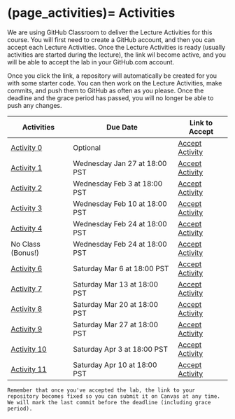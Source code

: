 (page_activities)=
Activities
=======================

<head>
    <base target="_blank">
</head>

We are using GitHub Classroom to deliver the Lecture Activities for this course.
You will first need to create a GitHub account, and then you can accept each Lecture Activities.
Once the Lecture Activities is ready (usually activities are started during the lecture), the link wil become active, and you will be able to accept the lab in your GitHub.com account.

Once you click the link, a repository will automatically be created for you with some starter code.
You can then work on the Lecture Activities, make commits, and push them to GitHub as often as you please. 
Once the deadline and the grace period has passed, you will no longer be able to push any changes.

| Activities                          | Due Date                      | Link to Accept                                             |
|-------------------------------------|-------------------------------|------------------------------------------------------------|
| [Activity 0](class/week01/lecture)  | Optional                      | [Accept Activity](https://classroom.github.com/a/aMHuU8NE) |
| [Activity 1](class/week02/lecture)  | Wednesday Jan 27 at 18:00 PST | [Accept Activity](https://classroom.github.com/a/a39MagWO) |
| [Activity 2](class/week02/lecture)  | Wednesday Feb 3 at 18:00 PST  | [Accept Activity](https://classroom.github.com/a/FhSfQyay) |
| [Activity 3](class/week03/lecture)  | Wednesday Feb 10 at 18:00 PST | [Accept Activity](https://classroom.github.com/a/qSCbYEV8) |
| [Activity 4](class/week04/lecture)  | Wednesday Feb 24 at 18:00 PST | [Accept Activity](https://classroom.github.com/a/xrCTYI-L) |
| No Class (Bonus!)                   | Wednesday Feb 24 at 18:00 PST | [Accept Activity](https://classroom.github.com/a/GRXwzsXl) |
| [Activity 6](class/week07/lecture)  | Saturday Mar 6 at 18:00 PST   | [Accept Activity](https://classroom.github.com/a/71YN2rBi) |
| [Activity 7](class/week08/lecture)  | Saturday Mar 13 at 18:00 PST  | [Accept Activity](https://classroom.github.com/a/YunDe8Dn) |
| [Activity 8](class/week09/lecture)  | Saturday Mar 20 at 18:00 PST  | [Accept Activity](https://classroom.github.com/a/hkn_uYwK) |
| [Activity 9](class/week10/lecture)  | Saturday Mar 27 at 18:00 PST  | [Accept Activity](https://classroom.github.com/a/reU1zqY0) |
| [Activity 10](class/week11/lecture) | Saturday Apr 3 at 18:00 PST   | [Accept Activity](https://classroom.github.com/a/qraX79aL) |
| [Activity 11](class/week12/lecture) | Saturday Apr 10 at 18:00 PST  | [Accept Activity](https://classroom.github.com/a/ScaAq5kz) |

```{tip}
Remember that once you've accepted the lab, the link to your repository becomes fixed so you can submit it on Canvas at any time. We will mark the last commit before the deadline (including grace period).
```





